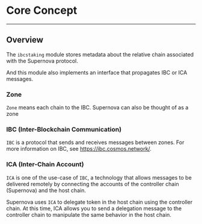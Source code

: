 # Core Concept

---

## Overview

The `ibcstaking` module stores metadata about the relative chain associated with the Supernova protocol.

And this module also implements an interface that propagates IBC or ICA messages.


### Zone

`Zone` means each chain to the IBC. Supernova can also be thought of as a zone


### IBC (Inter-Blockchain Communication)
`IBC` is a protocol that sends and receives messages between zones. For more information on IBC, see https://ibc.cosmos.network/.


### ICA (Inter-Chain Account)
`ICA` is one of the use-case of `IBC`, a technology that allows messages to be delivered remotely by connecting the accounts of the controller chain (Supernova) and the host chain.

Supernova uses `ICA` to delegate token in the host chain using the controller chain. At this time, ICA allows you to send a delegation message to the controller chain to manipulate the same behavior in the host chain.